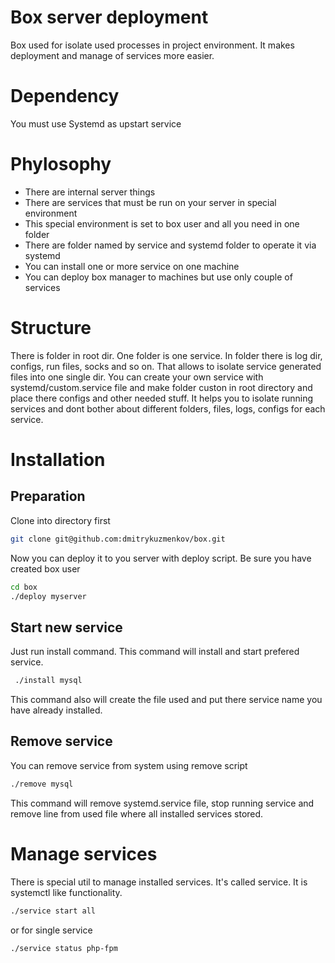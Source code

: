 # Box server deployment
Box used for isolate used processes in project environment. It makes deployment and manage of services more easier.

# Dependency
You must use Systemd as upstart service

# Phylosophy
- There are internal server things
- There are services that must be run on your server in special environment
- This special environment is set to box user and all you need in one folder
- There are folder named by service and systemd folder to operate it via systemd
- You can install one or more service on one machine
- You can deploy box manager to machines but use only couple of services

# Structure
There is folder in root dir. One folder is one service. In folder there is log dir, configs, run files, socks and so on. That allows to isolate service generated files into one single dir.
You can create your own service with systemd/custom.service file and make folder custon in root directory and place there configs and other needed stuff.
It helps you to isolate running services and dont bother about different folders, files, logs, configs for each service.

# Installation

## Preparation
Clone into directory first
```bash
git clone git@github.com:dmitrykuzmenkov/box.git
```

Now you can deploy it to you server with deploy script. Be sure you have created box user
```bash
cd box
./deploy myserver
```

## Start new service
Just run install command. This command will install and start prefered service.
```bash
 ./install mysql
```
This command also will create the file used and put there service name you have already installed.

## Remove service
You can remove service from system using remove script
```bash
./remove mysql
```
This command will remove systemd.service file, stop running service and remove line from used file where all installed services stored.

# Manage services
There is special util to manage installed services. It's called service. It is systemctl like functionality.
```bash
./service start all
```
or for single service
```bash
./service status php-fpm
```